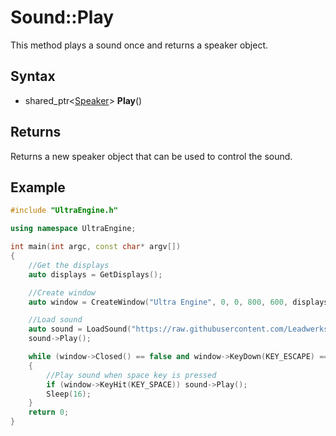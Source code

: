 # Sound::Play

This method plays a sound once and returns a speaker object.

## Syntax

- shared_ptr<[Speaker](Speaker.md)\> **Play**()

## Returns

Returns a new speaker object that can be used to control the sound.

## Example

```c++
#include "UltraEngine.h"

using namespace UltraEngine;

int main(int argc, const char* argv[])
{
	//Get the displays
	auto displays = GetDisplays();

	//Create window
	auto window = CreateWindow("Ultra Engine", 0, 0, 800, 600, displays[0], WINDOW_TITLEBAR | WINDOW_CENTER);

	//Load sound
	auto sound = LoadSound("https://raw.githubusercontent.com/Leadwerks/Documentation/master/Assets/Sound/notification.wav");
	sound->Play();

	while (window->Closed() == false and window->KeyDown(KEY_ESCAPE) == false)
	{
		//Play sound when space key is pressed
		if (window->KeyHit(KEY_SPACE)) sound->Play();
		Sleep(16);
	}
	return 0;
}
```
